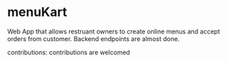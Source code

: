 # menuKart
Web App that allows restruant owners to create online menus and accept orders from customer.
Backend endpoints are almost done.

contributions:
contributions are welcomed
